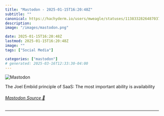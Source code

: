 ```yaml
---
title: "Mastodon - 2025-01-15T16:20:48Z"
subtitle: ""
canonical: https://hachyderm.io/users/mweagle/statuses/113833282648703764
description:
image: "/images/mastodon.png"

date: 2025-01-15T16:20:48Z
lastmod: 2025-01-15T16:20:48Z
image: ""
tags: ["Social Media"]

categories: ["mastodon"]
# generated: 2025-03-16T12:33:30-04:00
---
```

![Mastodon](/images/mastodon.png)

<p>The Joel Embiid principle of SaaS: The most important ability is availability</p>


###### [Mastodon Source 🐘](https://hachyderm.io/@mweagle/113833282648703764)

___
